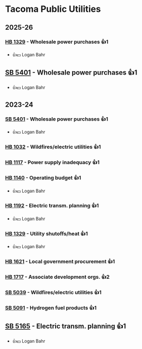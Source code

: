 # Tacoma Public Utilities
## 2025-26

### [HB 1329](/bill/2025-26/hb/1329/) - Wholesale power purchases 👍1  
* 👍💵 Logan Bahr

## [SB 5401](/bill/2025-26/sb/5401/) - Wholesale power purchases 👍1  
* 👍💵 Logan Bahr

## 2023-24

### [SB 5401](/bill/2023-24/sb/5401/) - Wholesale power purchases 👍1  
* 👍💵 Logan Bahr

### [HB 1032](/bill/2023-24/hb/1032/) - Wildfires/electric utilities 👍1  

### [HB 1117](/bill/2023-24/hb/1117/) - Power supply inadequacy 👍1  

### [HB 1140](/bill/2023-24/hb/1140/) - Operating budget 👍1  
* 👍💵 Logan Bahr

### [HB 1192](/bill/2023-24/hb/1192/) - Electric transm. planning 👍1  
* 👍💵 Logan Bahr

### [HB 1329](/bill/2023-24/hb/1329/) - Utility shutoffs/heat 👍1  
* 👍💵 Logan Bahr

### [HB 1621](/bill/2023-24/hb/1621/) - Local government procurement 👍1  

### [HB 1717](/bill/2023-24/hb/1717/) - Associate development orgs. 👍2  

### [SB 5039](/bill/2023-24/sb/5039/) - Wildfires/electric utilities 👍1  

### [SB 5091](/bill/2023-24/sb/5091/) - Hydrogen fuel products 👍1  

## [SB 5165](/bill/2023-24/sb/5165/) - Electric transm. planning 👍1  
* 👍💵 Logan Bahr
